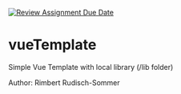 [![Review Assignment Due Date](https://classroom.github.com/assets/deadline-readme-button-22041afd0340ce965d47ae6ef1cefeee28c7c493a6346c4f15d667ab976d596c.svg)](https://classroom.github.com/a/aljQRwkt)
# vueTemplate

Simple Vue Template with local library (/lib folder)

Author: Rimbert Rudisch-Sommer
